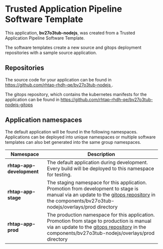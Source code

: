 # Trusted Application Pipeline Software Template

This application, **bv27o3tub-nodejs**, was created from a Trusted Application Pipeline Software Template.

The software templates create a new source and gitops deployment repositories with a sample source application. 

## Repositories

The source code for your application can be found in [https://github.com/rhtap-rhdh-qe/bv27o3tub-nodejs ](https://github.com/rhtap-rhdh-qe/bv27o3tub-nodejs ).
 
The gitops repository, which contains the kubernetes manifests for the application can be found in 
[https://github.com/rhtap-rhdh-qe/bv27o3tub-nodejs-gitops ](https://github.com/rhtap-rhdh-qe/bv27o3tub-nodejs-gitops ) 

## Application namespaces 

The default application will be found in the following namespaces. Applications can be deployed into unique namespaces or multiple software templates can also bet generated into the same group namespaces.  

|  Namespace   |  Description   |  
| -------- | -------- |   
| **rhtap-app-development** | The default application during development. Every build will be deployed to this namespace for testing. | 
| **rhtap-app-stage** | The staging namespace for this application. Promotion from development to stage is manual via an update to the [gitops repository](https://github.com/rhtap-rhdh-qe/bv27o3tub-nodejs-gitops ) in the components/bv27o3tub-nodejs/overlays/prod directory |  
| **rhtap-app-prod** | The production namespace for this application. Promotion from stage to production is manual via an update to the [gitops repository](https://github.com/rhtap-rhdh-qe/bv27o3tub-nodejs-gitops ) in the components/bv27o3tub-nodejs/overlays/prod directory | 